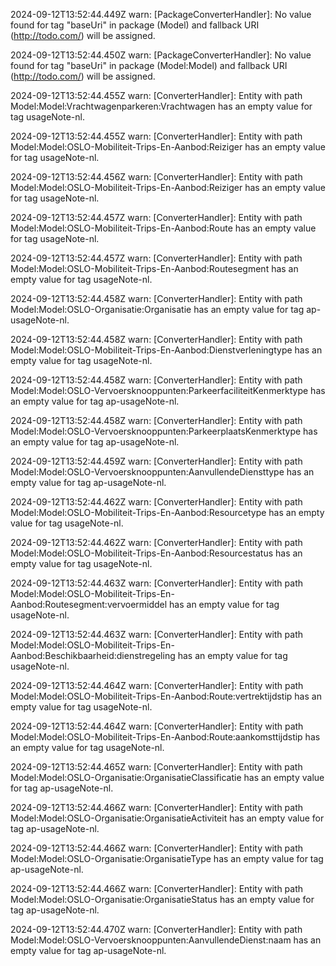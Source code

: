 2024-09-12T13:52:44.449Z warn: [PackageConverterHandler]: No value found for tag "baseUri" in package (Model) and fallback URI (http://todo.com/) will be assigned.

2024-09-12T13:52:44.450Z warn: [PackageConverterHandler]: No value found for tag "baseUri" in package (Model:Model) and fallback URI (http://todo.com/) will be assigned.

2024-09-12T13:52:44.455Z warn: [ConverterHandler]: Entity with path Model:Model:Vrachtwagenparkeren:Vrachtwagen has an empty value for tag usageNote-nl.

2024-09-12T13:52:44.455Z warn: [ConverterHandler]: Entity with path Model:Model:OSLO-Mobiliteit-Trips-En-Aanbod:Reiziger has an empty value for tag usageNote-nl.

2024-09-12T13:52:44.456Z warn: [ConverterHandler]: Entity with path Model:Model:OSLO-Mobiliteit-Trips-En-Aanbod:Reiziger has an empty value for tag usageNote-nl.

2024-09-12T13:52:44.457Z warn: [ConverterHandler]: Entity with path Model:Model:OSLO-Mobiliteit-Trips-En-Aanbod:Route has an empty value for tag usageNote-nl.

2024-09-12T13:52:44.457Z warn: [ConverterHandler]: Entity with path Model:Model:OSLO-Mobiliteit-Trips-En-Aanbod:Routesegment has an empty value for tag usageNote-nl.

2024-09-12T13:52:44.458Z warn: [ConverterHandler]: Entity with path Model:Model:OSLO-Organisatie:Organisatie has an empty value for tag ap-usageNote-nl.

2024-09-12T13:52:44.458Z warn: [ConverterHandler]: Entity with path Model:Model:OSLO-Mobiliteit-Trips-En-Aanbod:Dienstverleningtype has an empty value for tag usageNote-nl.

2024-09-12T13:52:44.458Z warn: [ConverterHandler]: Entity with path Model:Model:OSLO-Vervoersknooppunten:ParkeerfaciliteitKenmerktype has an empty value for tag ap-usageNote-nl.

2024-09-12T13:52:44.458Z warn: [ConverterHandler]: Entity with path Model:Model:OSLO-Vervoersknooppunten:ParkeerplaatsKenmerktype has an empty value for tag ap-usageNote-nl.

2024-09-12T13:52:44.459Z warn: [ConverterHandler]: Entity with path Model:Model:OSLO-Vervoersknooppunten:AanvullendeDiensttype has an empty value for tag ap-usageNote-nl.

2024-09-12T13:52:44.462Z warn: [ConverterHandler]: Entity with path Model:Model:OSLO-Mobiliteit-Trips-En-Aanbod:Resourcetype has an empty value for tag usageNote-nl.

2024-09-12T13:52:44.462Z warn: [ConverterHandler]: Entity with path Model:Model:OSLO-Mobiliteit-Trips-En-Aanbod:Resourcestatus has an empty value for tag usageNote-nl.

2024-09-12T13:52:44.463Z warn: [ConverterHandler]: Entity with path Model:Model:OSLO-Mobiliteit-Trips-En-Aanbod:Routesegment:vervoermiddel has an empty value for tag usageNote-nl.

2024-09-12T13:52:44.463Z warn: [ConverterHandler]: Entity with path Model:Model:OSLO-Mobiliteit-Trips-En-Aanbod:Beschikbaarheid:dienstregeling has an empty value for tag usageNote-nl.

2024-09-12T13:52:44.464Z warn: [ConverterHandler]: Entity with path Model:Model:OSLO-Mobiliteit-Trips-En-Aanbod:Route:vertrektijdstip has an empty value for tag usageNote-nl.

2024-09-12T13:52:44.464Z warn: [ConverterHandler]: Entity with path Model:Model:OSLO-Mobiliteit-Trips-En-Aanbod:Route:aankomsttijdstip has an empty value for tag usageNote-nl.

2024-09-12T13:52:44.465Z warn: [ConverterHandler]: Entity with path Model:Model:OSLO-Organisatie:OrganisatieClassificatie has an empty value for tag ap-usageNote-nl.

2024-09-12T13:52:44.466Z warn: [ConverterHandler]: Entity with path Model:Model:OSLO-Organisatie:OrganisatieActiviteit has an empty value for tag ap-usageNote-nl.

2024-09-12T13:52:44.466Z warn: [ConverterHandler]: Entity with path Model:Model:OSLO-Organisatie:OrganisatieType has an empty value for tag ap-usageNote-nl.

2024-09-12T13:52:44.466Z warn: [ConverterHandler]: Entity with path Model:Model:OSLO-Organisatie:OrganisatieStatus has an empty value for tag ap-usageNote-nl.

2024-09-12T13:52:44.470Z warn: [ConverterHandler]: Entity with path Model:Model:OSLO-Vervoersknooppunten:AanvullendeDienst:naam has an empty value for tag ap-usageNote-nl.

